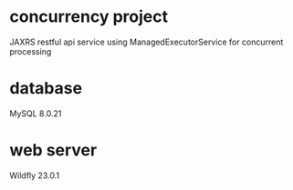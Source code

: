# concurrency project
JAXRS restful api service using ManagedExecutorService for concurrent processing

# database
MySQL 8.0.21

# web server
Wildfly 23.0.1